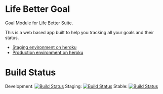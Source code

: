 Life Better Goal 
====

Goal Module for Life Better Suite.

This is a web based app built to help you tracking all your goals and their status.

- [Staging environment on heroku](http://staging.betterlife.io/)
- [Production environment on heroku](http://www.betterlife.io/)

Build Status
=====

Development: [![Build Status](https://travis-ci.org/lifebetter/goal.png?branch=master)](https://travis-ci.org/lifebetter/goal)
Staging: [![Build Status](https://travis-ci.org/lifebetter/goal.png?branch=staging)](https://github.com/lifebetter/goal/tree/staging)
Stable: [![Build Status](https://travis-ci.org/lifebetter/goal.png?branch=stable)](https://github.com/lifebetter/goal/tree/stable)
